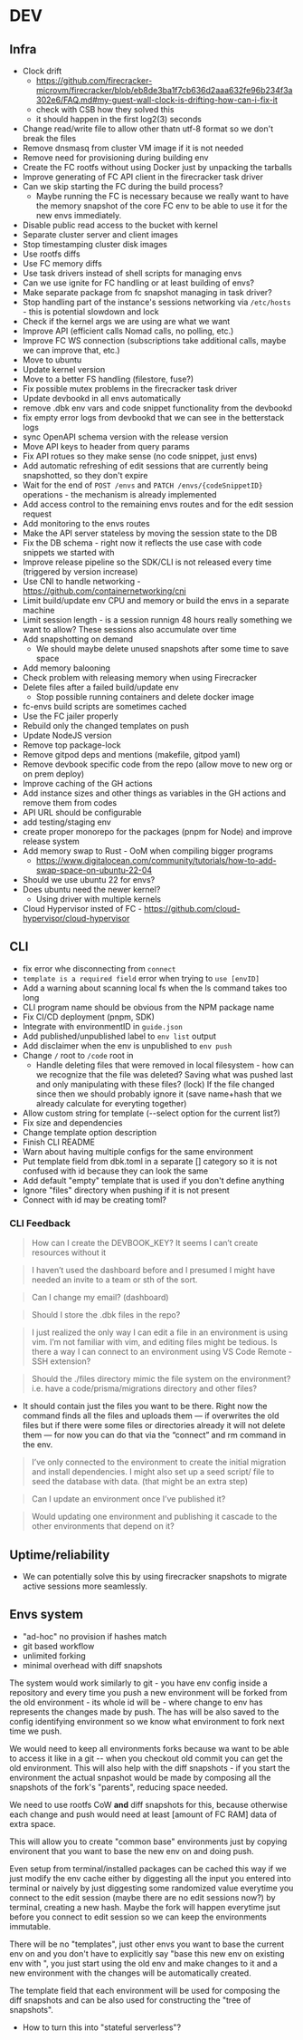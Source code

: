 # DEV
## Infra
- Clock drift
  - https://github.com/firecracker-microvm/firecracker/blob/eb8de3ba1f7cb636d2aaa632fe96b234f3a302e6/FAQ.md#my-guest-wall-clock-is-drifting-how-can-i-fix-it
  - check with CSB how they solved this
  - it should happen in the first log2(3) seconds
- Change read/write file to allow other thatn utf-8 format so we don't break the files
- Remove dnsmasq from cluster VM image if it is not needed
- Remove need for provisioning during building env
- Create the FC rootfs without using Docker just by unpacking the tarballs
- Improve generating of FC API client in the firecracker task driver
- Can we skip starting the FC during the build process?
  - Maybe running the FC is necessary because we really want to have the memory snapshot of the core FC env to be able to use it for the new envs immediately.
- Disable public read access to the bucket with kernel
- Separate cluster server and client images
- Stop timestamping cluster disk images
- Use rootfs diffs
- Use FC memory diffs
- Use task drivers instead of shell scripts for managing envs
- Can we use ignite for FC handling or at least building of envs?
- Make separate package from fc snapshot managing in task driver?
- Stop handling part of the instance's sessions networking via `/etc/hosts` - this is potential slowdown and lock
- Check if the kernel args we are using are what we want
- Improve API (efficient calls Nomad calls, no polling, etc.)
- Improve FC WS connection (subscriptions take additional calls, maybe we can improve that, etc.)
- Move to ubuntu
- Update kernel version
- Move to a better FS handling (filestore, fuse?)
- Fix possible mutex problems in the firecracker task driver
- Update devbookd in all envs automatically
- remove .dbk env vars and code snippet functionality from the devbookd
- fix empty error logs from devbookd that we can see in the betterstack logs
- sync OpenAPI schema version with the release version
- Move API keys to header from query params
- Fix API rotues so they make sense (no code snippet, just envs)
- Add automatic refreshing of edit sessions that are currently being snapshotted, so they don't expire
- Wait for the end of `POST /envs` and `PATCH /envs/{codeSnippetID}` operations - the mechanism is already implemented
- Add access control to the remaining envs routes and for the edit session request
- Add monitoring to the envs routes
- Make the API server stateless by moving the session state to the DB
- Fix the DB schema - right now it reflects the use case with code snippets we started with
- Improve release pipeline so the SDK/CLI is not released every time (triggered by version increase)
- Use CNI to handle networking - https://github.com/containernetworking/cni
- Limit build/update env CPU and memory or build the envs in a separate machine
- Limit session length - is a session runnign 48 hours really something we want to allow? These sessions also accumulate over time
- Add snapshotting on demand
  - We should maybe delete unused snapshots after some time to save space
- Add memory balooning
- Check problem with releasing memory when using Firecracker
- Delete files after a failed build/update env
  - Stop possible running containers and delete docker image
- fc-envs build scripts are sometimes cached
- Use the FC jailer properly
- Rebuild only the changed templates on push
- Update NodeJS version
- Remove top package-lock
- Remove gitpod deps and mentions (makefile, gitpod yaml)
- Remove devbook specific code from the repo (allow move to new org or on prem deploy)
- Improve caching of the GH actions
- Add instance sizes and other things as variables in the GH actions and remove them from codes
- API URL should be configurable
- add testing/staging env
- create proper monorepo for the packages (pnpm for Node) and improve release system
- Add memory swap to Rust - OoM when compiling bigger programs
  - https://www.digitalocean.com/community/tutorials/how-to-add-swap-space-on-ubuntu-22-04
- Should we use ubuntu 22 for envs?
- Does ubuntu need the newer kernel?
  - Using driver with multiple kernels
- Cloud Hypervisor insted of FC - https://github.com/cloud-hypervisor/cloud-hypervisor

## CLI
- fix error whe disconnecting from `connect`
- `template is a required field` error when trying to `use [envID]`
- Add a warning about scanning local fs when the ls command takes too long
- CLI program name should be obvious from the NPM package name
- Fix CI/CD deployment (pnpm, SDK)
- Integrate with environmentID in `guide.json`
- Add published/unpublished label to `env list` output
- Add disclaimer when the env is unpublished to `env push`
- Change `/` root to `/code` root in 
  - Handle deleting files that were removed in local filesystem - how can we recognize that the file was deleted? Saving what was pushed last and only manipulating with these files? (lock) If the file changed since then we should probably ignore it (save name+hash that we already calculate for everyting together)
- Allow custom string for template (--select option for the current list?)
- Fix size and dependencies
- Change template option description
- Finish CLI README
- Warn about having multiple configs for the same environment
- Put template field from dbk.toml in a separate [] category so it is not confused with id because they can look the same
- Add default "empty" template that is used if you don't define anything
- Ignore "files" directory when pushing if it is not present
- Connect with id may be creating toml?

### CLI Feedback
> How can I create the DEVBOOK_KEY? It seems I can’t create resources without it

> I haven’t used the dashboard before and I presumed I might have needed an invite to a team or sth of the sort.

> Can I change my email? (dashboard)

> Should I store the .dbk files in the repo?

> I just realized the only way I can edit a file in an environment is using vim. I’m not familiar with vim, and editing files might be tedious. Is there a way I can connect to an environment using VS Code Remote - SSH extension?

> Should the ./files directory mimic the file system on the environment? i.e. have a code/prisma/migrations directory and other files?
- It should contain just the files you want to be there. Right now the command finds all the files and uploads them — if overwrites the old files but if there were some files or directories already it will not delete them — for now you can do that via the “connect” and rm command in the env.

> I’ve only connected to the environment to create the initial migration and install dependencies. I might also set up a seed script/ file to seed the database with data. (that might be an extra step)

> Can I update an environment once I’ve published it?

> Would updating one environment and publishing it cascade to the other environments that depend on it?

## Uptime/reliability
- We can potentially solve this by using firecracker snapshots to migrate active sessions more seamlessly.

## Envs system
- "ad-hoc" no provision if hashes match
- git based workflow
- unlimited forking
- minimal overhead with diff snapshots

The system would work similarly to git - you have env config inside a repository and every time you push a new environment will be forked from the old environment - its whole id will be <envID>-<changeToEnvHash> where change to env has represents the changes made by push. The has will be also saved to the config identifying environment so we know what environment to fork next time we push.

We would need to keep all environments forks because wa want to be able to access it like in a git -- when you checkout old commit you can get the old environment. This will also help with the diff snapshots - if you start the environment the actual snpashot would be made by composing all the snapshots of the fork's "parents", reducing space needed.

We need to use rootfs CoW **and** diff snapshots for this, because otherwise each change and push would need at least [amount of FC RAM] data of extra space.

This will allow you to create "common base" environments just by copying environent that you want to base the new env on and doing push.

Even setup from terminal/installed packages can be cached this way if we just modify the env cache either by diggesting all the input you entered into terminal or naively by just diggesting some randomized value everytime you connect to the edit session (maybe there are no edit sessions now?) by terminal, creating a new hash. Maybe the fork will happen everytime jsut before you connect to edit session so we can keep the environments immutable.

There will be no "templates", just other envs you want to base the current env on and you don't have to explicitly say "base this new env on existing env with <envID>", you just start using the old env and make changes to it and a new environment with the changes will be automatically created.

The template field that each environment will be used for composing the diff snapshots and can be also used for constructing the "tree of snapshots".

- How to turn this into "stateful serverless"?

